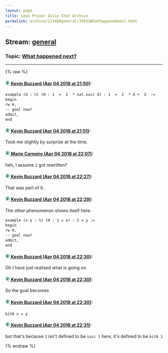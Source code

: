 ```yaml
---
layout: page
title: Lean Prover Zulip Chat Archive 
permalink: archive/113488general/35032Whathappenednext.html
---
```


## Stream: [general](index.html)
### Topic: [What happened next?](35032Whathappenednext.html)

---


{% raw %}
#### [![Click to go to Zulip](../../assets/img/zulip2.png) Kevin Buzzard (Apr 04 2018 at 21:50)](https://leanprover.zulipchat.com/#narrow/stream/113488-general/topic/What%20happened%20next%3F/near/124638598):
```
example (d : ℕ) (H : 1  =  2  * nat.succ d) : 1  =  2  * d +  2  :=
begin
rw H,
-- goal now?
admit,
end
```

#### [![Click to go to Zulip](../../assets/img/zulip2.png) Kevin Buzzard (Apr 04 2018 at 21:51)](https://leanprover.zulipchat.com/#narrow/stream/113488-general/topic/What%20happened%20next%3F/near/124638609):
Took me slightly by surprise at the time.

#### [![Click to go to Zulip](../../assets/img/zulip2.png) Mario Carneiro (Apr 04 2018 at 22:07)](https://leanprover.zulipchat.com/#narrow/stream/113488-general/topic/What%20happened%20next%3F/near/124639398):
heh, I assume `2` got rewritten?

#### [![Click to go to Zulip](../../assets/img/zulip2.png) Kevin Buzzard (Apr 04 2018 at 22:27)](https://leanprover.zulipchat.com/#narrow/stream/113488-general/topic/What%20happened%20next%3F/near/124640156):
That was part of it.

#### [![Click to go to Zulip](../../assets/img/zulip2.png) Kevin Buzzard (Apr 04 2018 at 22:29)](https://leanprover.zulipchat.com/#narrow/stream/113488-general/topic/What%20happened%20next%3F/near/124640252):
The other phenomenon shows itself here:
```lean
example (x y : ℕ) (H : 1 = x) : 2 = y :=
begin
rw H,
-- goal now?
admit,
end
```

#### [![Click to go to Zulip](../../assets/img/zulip2.png) Kevin Buzzard (Apr 04 2018 at 22:30)](https://leanprover.zulipchat.com/#narrow/stream/113488-general/topic/What%20happened%20next%3F/near/124640326):
Oh I have just realised what is going on.

#### [![Click to go to Zulip](../../assets/img/zulip2.png) Kevin Buzzard (Apr 04 2018 at 22:30)](https://leanprover.zulipchat.com/#narrow/stream/113488-general/topic/What%20happened%20next%3F/near/124640331):
So the goal becomes

#### [![Click to go to Zulip](../../assets/img/zulip2.png) Kevin Buzzard (Apr 04 2018 at 22:30)](https://leanprover.zulipchat.com/#narrow/stream/113488-general/topic/What%20happened%20next%3F/near/124640335):
` bit0 x = y `

#### [![Click to go to Zulip](../../assets/img/zulip2.png) Kevin Buzzard (Apr 04 2018 at 22:31)](https://leanprover.zulipchat.com/#narrow/stream/113488-general/topic/What%20happened%20next%3F/near/124640345):
but that's because `2` isn't defined to be `succ 1` here, it's defined to be `bit0 1`


{% endraw %}
